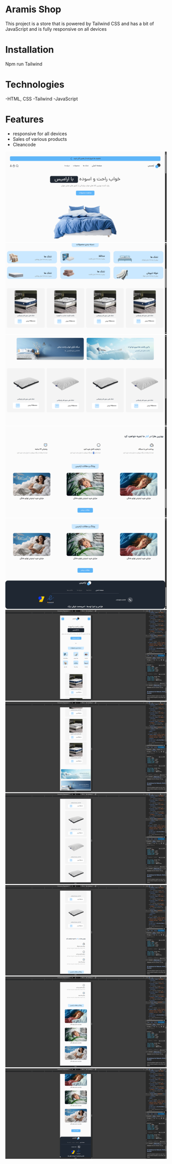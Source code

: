 # Aramis Shop
This project is a store that is powered by Tailwind CSS and has a bit of JavaScript and is fully responsive on all devices
# Installation 
Npm run Tailwind 

# Technologies
-HTML, CSS
-Tailwind
-JavaScript
#   Features
- responsive for all devices
- Sales of various products
- Cleancode 
<img src="./Demo-img/Screenshot (136).png">
<img src="./Demo-img/Screenshot (137).png">
<img src="./Demo-img/Screenshot (138).png">
<img src="./Demo-img/Screenshot (139).png">
<img src="./Demo-img/Screenshot (140).png"> 
<img src="./Demo-img/Screenshot (162).png">
<img src="./Demo-img/Screenshot (163).png">
<img src="./Demo-img/Screenshot (164).png">
<img src="./Demo-img/Screenshot (165).png">
<img src="./Demo-img/Screenshot (166).png"> 
<img src="./Demo-img/Screenshot (167).png"> 
